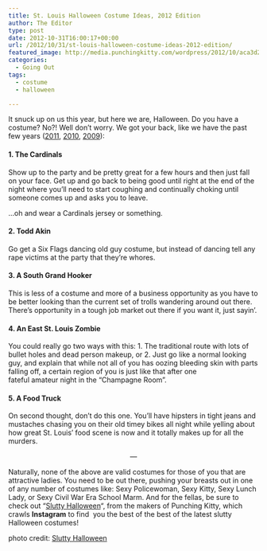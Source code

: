 ```yaml
---
title: St. Louis Halloween Costume Ideas, 2012 Edition
author: The Editor
type: post
date: 2012-10-31T16:00:17+00:00
url: /2012/10/31/st-louis-halloween-costume-ideas-2012-edition/
featured_image: http://media.punchingkitty.com/wordpress/2012/10/aca3d2e21fe211e282a722000a1e8aa6_7.jpeg
categories:
  - Going Out
tags:
  - costume
  - halloween

---
```

It snuck up on us this year, but here we are, Halloween. Do you have a costume? No?! Well don&#8217;t worry. We got your back, like we have the past few years (<a href="http://punchingkitty.com/2011/10/31/st-louis-costume-suggestions-for-halloween-2011/" target="_blank">2011</a>, <a href="http://punchingkitty.com/2010/10/29/get-your-2010-st-louis-themed-halloween-costumes-right-here/" target="_blank">2010</a>, <a href="http://punchingkitty.com/2009/10/29/need-a-halloween-costume-we-have-some-ideas/" target="_blank">2009</a>):

#### **1.** The Cardinals

Show up to the party and be pretty great for a few hours and then just fall on your face. Get up and go back to being good until right at the end of the night where you&#8217;ll need to start coughing and continually choking until someone comes up and asks you to leave.

&#8230;oh and wear a Cardinals jersey or something.

#### 2. Todd Akin

Go get a Six Flags dancing old guy costume, but instead of dancing tell any rape victims at the party that they&#8217;re whores.

#### 3. A South Grand Hooker

This is less of a costume and more of a business opportunity as you have to be better looking than the current set of trolls wandering around out there. There&#8217;s opportunity in a tough job market out there if you want it, just sayin&#8217;.

#### 4. An East St. Louis Zombie

You could really go two ways with this: 1. The traditional route with lots of bullet holes and dead person makeup, or 2. Just go like a normal looking guy, and explain that while not all of you has oozing bleeding skin with parts falling off, a certain region of you is just like that after one fateful amateur night in the &#8220;Champagne Room&#8221;.

#### 5. A Food Truck

On second thought, don&#8217;t do this one. You&#8217;ll have hipsters in tight jeans and mustaches chasing you on their old timey bikes all night while yelling about how great St. Louis&#8217; food scene is now and it totally makes up for all the murders.

<p style="text-align: center;">
  &#8212;
</p>

Naturally, none of the above are valid costumes for those of you that are attractive ladies. You need to be out there, pushing your breasts out in one of any number of costumes like: Sexy Policewoman, Sexy Kitty, Sexy Lunch Lady, or Sexy Civil War Era School Marm. And for the fellas, be sure to check out &#8220;<a href="http://hellyeahbitch.com/sluttyhalloween" target="_blank">Slutty Halloween</a>&#8220;, from the makers of Punching Kitty, which crawls **Instagram** to find  you the best of the best of the latest slutty Halloween costumes!

photo credit: <a href="http://hellyeahbitch.com/sluttyhalloween/?imgid=3EA" target="_blank">Slutty Halloween</a>
